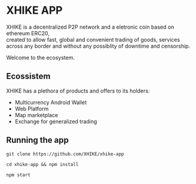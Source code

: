 # XHIKE APP
XHIKE is a decentralized P2P network and a eletronic coin based on ethereum ERC20,<br>
created to allow fast, global and convenient trading of goods, services <br/>
across any border and without any possiblity of downtime and censorship.<br/>

Welcome to the ecosystem.

## Ecossistem
XHIKE has a plethora of products and offers to its holders:

* Multicurrency Android Wallet
* Web Platform
* Map marketplace
* Exchange for generalized trading

## Running the app

    git clone https://github.com/XHIKE/xhike-app

    cd xhike-app && npm install

    npm start